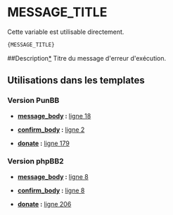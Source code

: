 # MESSAGE_TITLE


Cette variable est utilisable directement.

```html
{MESSAGE_TITLE}
```

##Description[*](https://fa-tvars.appspot.com/var/MESSAGE_TITLE)
Titre du message d'erreur d'exécution.

## Utilisations dans les templates

### Version PunBB

* __[message_body](../tpl/var/punbb/message_body.md#readme) :__ [ligne 18](../tpl/src/punbb/message_body.tpl#L18)

* __[confirm_body](../tpl/var/punbb/confirm_body.md#readme) :__ [ligne 2](../tpl/src/punbb/confirm_body.tpl#L2)

* __[donate](../tpl/var/punbb/donate.md#readme) :__ [ligne 179](../tpl/src/punbb/donate.tpl#L179)

### Version phpBB2

* __[message_body](../tpl/var/subsilver/message_body.md#readme) :__ [ligne 8](../tpl/src/subsilver/message_body.tpl#L8)

* __[confirm_body](../tpl/var/subsilver/confirm_body.md#readme) :__ [ligne 8](../tpl/src/subsilver/confirm_body.tpl#L8)

* __[donate](../tpl/var/subsilver/donate.md#readme) :__ [ligne 206](../tpl/src/subsilver/donate.tpl#L206)